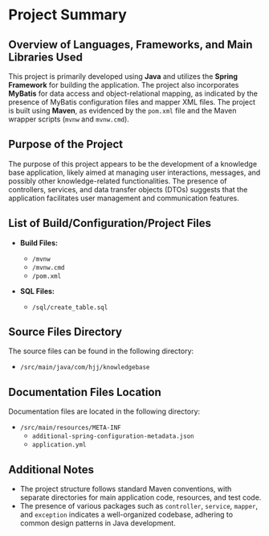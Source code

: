 # Project Summary

## Overview of Languages, Frameworks, and Main Libraries Used
This project is primarily developed using **Java** and utilizes the **Spring Framework** for building the application. The project also incorporates **MyBatis** for data access and object-relational mapping, as indicated by the presence of MyBatis configuration files and mapper XML files. The project is built using **Maven**, as evidenced by the `pom.xml` file and the Maven wrapper scripts (`mvnw` and `mvnw.cmd`).

## Purpose of the Project
The purpose of this project appears to be the development of a knowledge base application, likely aimed at managing user interactions, messages, and possibly other knowledge-related functionalities. The presence of controllers, services, and data transfer objects (DTOs) suggests that the application facilitates user management and communication features.

## List of Build/Configuration/Project Files
- **Build Files:**
  - `/mvnw`
  - `/mvnw.cmd`
  - `/pom.xml`

- **SQL Files:**
  - `/sql/create_table.sql`

## Source Files Directory
The source files can be found in the following directory:
- `/src/main/java/com/hjj/knowledgebase`

## Documentation Files Location
Documentation files are located in the following directory:
- `/src/main/resources/META-INF`
  - `additional-spring-configuration-metadata.json`
  - `application.yml`

## Additional Notes
- The project structure follows standard Maven conventions, with separate directories for main application code, resources, and test code.
- The presence of various packages such as `controller`, `service`, `mapper`, and `exception` indicates a well-organized codebase, adhering to common design patterns in Java development.
